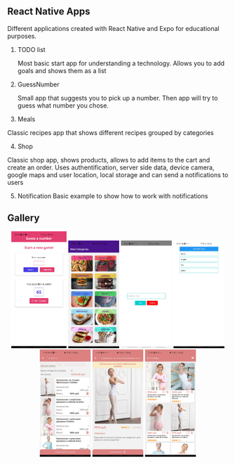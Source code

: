 ## React Native Apps

Different applications created with React Native and Expo for educational purposes.

1. TODO list

   Most basic start app for understanding a technology. Allows you to add goals and shows them as a list

2. GuessNumber

   Small app that suggests you to pick up a number. Then app will try to guess what number you chose.

3. Meals

Classic recipes app that shows different recipes grouped by categories

4. Shop

Classic shop app, shows products, allows to add items to the cart and create an order. Uses authentification,
server side data, device camera, google maps and user location, local storage and can send a notifications to users

5. Notification
   Basic example to show how to work with notifications

## Gallery

<p align="center">
<img src="./screenshots/guessNumber1.jpg" alt="guessnumber" width="25%"/>
<img src="./screenshots/recipes1.jpg" alt="recipes" width="23%"/>
<img src="./screenshots/todo1.jpg" alt="todo1" width="23%"/>
<img src="./screenshots/todo2.jpg" alt="todo2" width="23%"/>
<img src="./screenshots/shop1.jpg" alt="shop1" width="23%"/>
<img src="./screenshots/shop2.jpg" alt="shop2" width="23%"/>
<img src="./screenshots/shop3.jpg" alt="shop3" width="23%"/>
</p>
